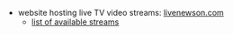 * website hosting live TV video streams: [livenewson.com](https://www.livenewson.com/category/american)
  * [list of available streams](https://github.com/warren-bank/HLS-Proxy/tree/master/.recipes/01.%20live%20TV/04.%20livenewson.com/.channels)
